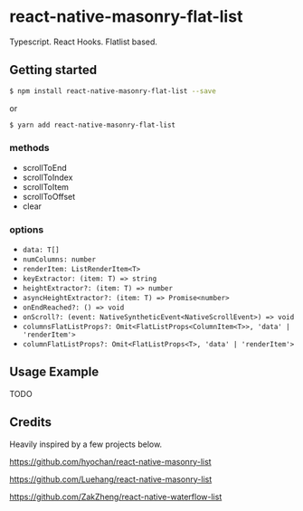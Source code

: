 # react-native-masonry-flat-list

Typescript. React Hooks. Flatlist based. 

## Getting started

```bash
$ npm install react-native-masonry-flat-list --save
```

or

```bash
$ yarn add react-native-masonry-flat-list
```

### methods

- scrollToEnd
- scrollToIndex
- scrollToItem
- scrollToOffset
- clear

### options

- `data: T[]`
- `numColumns: number`
- `renderItem: ListRenderItem<T>`
- `keyExtractor: (item: T) => string`
- `heightExtractor?: (item: T) => number`
- `asyncHeightExtractor?: (item: T) => Promise<number>`
- `onEndReached?: () => void`
- `onScroll?: (event: NativeSyntheticEvent<NativeScrollEvent>) => void`
- `columnsFlatListProps?: Omit<FlatListProps<ColumnItem<T>>, 'data' | 'renderItem'>`
- `columnFlatListProps?: Omit<FlatListProps<T>, 'data' | 'renderItem'>`

## Usage Example
TODO

## Credits
Heavily inspired by a few projects below.

https://github.com/hyochan/react-native-masonry-list

https://github.com/Luehang/react-native-masonry-list

https://github.com/ZakZheng/react-native-waterflow-list

